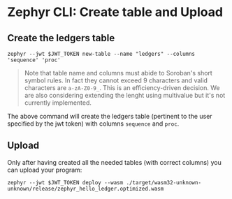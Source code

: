# Zephyr CLI: Create table and Upload

## Create the ledgers table

```
zephyr --jwt $JWT_TOKEN new-table --name "ledgers" --columns 'sequence' 'proc'
```

> Note that table name and columns must abide to Soroban's short symbol rules. In fact they cannot exceed 9 characters and valid characters are `a-zA-Z0-9_`. This is an efficiency-driven decision. We are also considering extending the lenght using multivalue but it's not currently implemented. 

The above command will create the ledgers table (pertinent to the user specified by the jwt token) with columns `sequence` and `proc`.

## Upload

Only after having created all the needed tables (with correct columns) you can upload your program:

```
zephyr --jwt $JWT_TOKEN deploy --wasm ./target/wasm32-unknown-unknown/release/zephyr_hello_ledger.optimized.wasm
```
